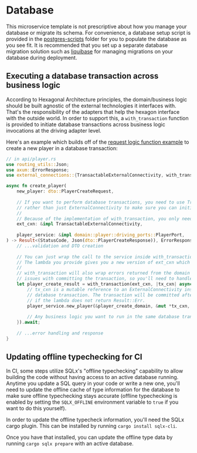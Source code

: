 # Database

This microservice template is not prescriptive about how you manage your database or migrate its schema. 
For convenience, a database setup script is provided in the [postgres-scripts](../postgres-scripts) folder
for you to populate the database as you see fit. It is recommended that you set up a separate database migration
solution such as [liquibase](https://www.liquibase.com/) for managing migrations on your database during deployment.

## Executing a database transaction across business logic

According to Hexagonal Architecture principles, the domain/business logic should be built agnostic of the external
technologies it interfaces with. That's the responsibility of the adapters that help the hexagon interface with the
outside world. In order to support this, a `with_transaction` function is provided to initiate database transactions
across business logic invocations at the driving adapter level.

Here's an example which builds off of the [request logic function example](./architecture_layers.md#request-logic-function)
to create a new player in a database transaction:

```rust
// in api/player.rs
use routing_utils::Json;
use axum::ErrorResponse;
use external_connections::{TransactableExternalConnectivity, with_transaction};

async fn create_player(
    new_player: dto::PlayerCreateRequest,
    
    // If you want to perform database transactions, you need to use TransactableExternalConnectivity
    // rather than just ExternalConnectivity to make sure you can initiate database transactions.
    //
    // Because of the implementation of with_transaction, you only need an immutable borrow of ext_cxn
    ext_cxn: &impl TransactableExternalConnectivity,
    
    player_service: &impl domain::player::driving_ports::PlayerPort,
) -> Result<(StatusCode, Json(dto::PlayerCreateResponse)), ErrorResponse> {
    // ...validation and DTO creation
    
    // You can just wrap the call to the service inside with_transaction!
    // The lambda you provide gives you a new version of ext_cxn which is inside the database transaction
    //
    // with_transaction will also wrap errors returned from the domain in a custom error type that reports
    // issues with committing the transaction, so you'll need to handle for that too
    let player_create_result = with_transaction(ext_cxn, |tx_cxn| async {
        // tx_cxn is a mutable reference to an ExternalConnectivity instance with an initiated
        // database transaction. The transaction will be committed after the end of the lambda
        // if the lambda does not return Result::Err.
        player_service.new_player(&player_create_domain, &mut *tx_cxn, &player_detector, &player_writer).await
        
        // Any business logic you want to run in the same database transaction can be added here. Just keep using tx_cxn.
    }).await;
    
    // ...error handling and response
}
```

## Updating offline typechecking for CI

In CI, some steps utilize SQLx's "offline typechecking" capability to allow building the code without having access to
an active database running. Anytime you update a SQL query in your code or write a new one, you'll need to update the
offline cache of type information for the database to make sure offline typechecking stays accurate (offline typechecking
is enabled by setting the `SQLX_OFFLINE` environment variable to `true` if you want to do this yourself).

In order to update the offline typecheck information, you'll need the SQLx cargo plugin. This can be installed 
by running `cargo install sqlx-cli`.

Once you have that installed, you can update the offline type data by running `cargo sqlx prepare` with an active database.
